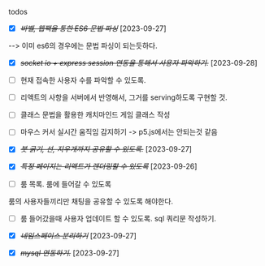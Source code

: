 todos

- [x] ~~_바벨, 웹팩을 통한 ES6 문법 파싱_~~ [2023-09-27]

--> 이미 es6의 경우에는 문법 파싱이 되는듯하다.

- [x] ~~_socket io + express session 연동을 통해서 사용자 파악하기._~~ [2023-09-28]

* [ ] 현재 접속한 사용자 수를 파악할 수 있도록.

* [ ] 리액트의 사항을 서버에서 반영해서, 그거를 serving하도록 구현할 것.

- [ ] 클래스 문법을 활용한 캐치마인드 게임 클래스 작성

- [ ] 마우스 커서 실시간 움직임 감지하기 -> p5.js에서는 안되는것 같음

- [x] ~~_붓 굵기, 선, 지우개까지 공유할 수 있도록._~~ [2023-09-27]

* [x] ~~_특정 페이지는 리액트가 렌더링할 수 있도록_~~ [2023-09-26]

* [ ] 룸 목록. 룸에 들어갈 수 있도록

룸의 사용자들끼리만 채팅을 공유할 수 있도록 해야한다.

- [ ] 룸 들어갔을때 사용자 업데이트 할 수 있도록. sql 쿼리문 작성하기.

- [x] ~~_네임스페이스 분리하기_~~ [2023-09-27]

- [x] ~~_mysql 연동하기._~~ [2023-09-27]
